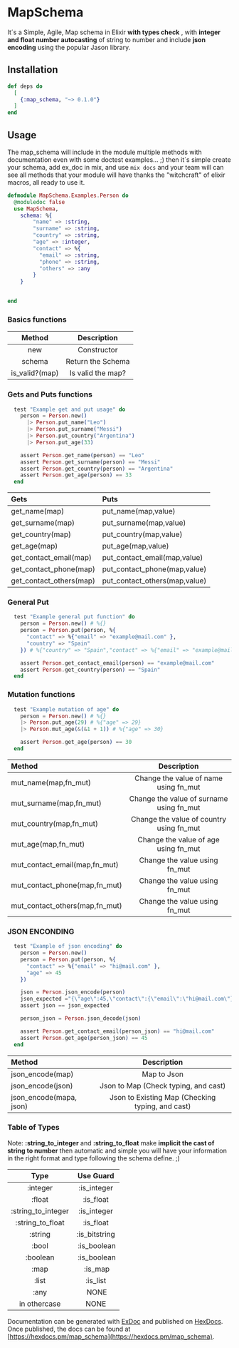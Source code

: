 # MapSchema

It´s a Simple, Agile, Map schema in Elixir **with types check** , with **integer and float number autocasting** of string to number and include **json encoding** using the popular Jason library. 

## Installation

```elixir
def deps do
  [
    {:map_schema, "~> 0.1.0"}
  ]
end
```

## Usage

The map_schema will include in the module multiple methods
with documentation even with some doctest examples... ;) 
then it´s simple create your schema, add ex_doc in mix, and use ``mix docs`` and your team will can see all methods that your module will have thanks the "witchcraft" of elixir macros, all ready to use it.

```elixir
defmodule MapSchema.Examples.Person do
  @moduledoc false
  use MapSchema,
    schema: %{
        "name" => :string,
        "surname" => :string,
        "country" => :string,
        "age" => :integer,
        "contact" => %{
          "email" => :string,
          "phone" => :string,
          "others" => :any
        }
    }

    
end
```

### Basics functions
| Method | Description |
| :---: | :---: |
| new         | Constructor         |
| schema      | Return the Schema    |
| is_valid?(map) | Is valid the map? |

### Gets and Puts functions
```elixir
  test "Example get and put usage" do
    person = Person.new()
      |> Person.put_name("Leo")
      |> Person.put_surname("Messi")
      |> Person.put_country("Argentina")
      |> Person.put_age(33)

    assert Person.get_name(person) == "Leo"
    assert Person.get_surname(person) == "Messi"
    assert Person.get_country(person) == "Argentina"
    assert Person.get_age(person) == 33
  end
```

| Gets | Puts |
| :--- | :--- |
| get_name(map)      | put_name(map,value)  |   
| get_surname(map)      | put_surname(map,value)  |
| get_country(map)      | put_country(map,value)  |
| get_age(map)      | put_age(map,value)  |
| get_contact_email(map)      | put_contact_email(map,value)  |
| get_contact_phone(map)      | put_contact_phone(map,value)  |
| get_contact_others(map)      | put_contact_others(map,value)  |

### General Put

```elixir
  test "Example general put function" do
    person = Person.new() # %{}
    person = Person.put(person, %{
      "contact" => %{"email" => "example@mail.com" },
      "country" => "Spain"
    }) # %{"country" => "Spain","contact" => %{"email" => "example@mail.com"}}

    assert Person.get_contact_email(person) == "example@mail.com"
    assert Person.get_country(person) == "Spain"
  end
```


### Mutation functions

```elixir
  test "Example mutation of age" do
    person = Person.new() # %{}
    |> Person.put_age(29) # %{"age" => 29}
    |> Person.mut_age(&(&1 + 1)) # %{"age" => 30}

    assert Person.get_age(person) == 30
  end
```

| Method | Description |
| :--- | :---: |
| mut_name(map,fn_mut) | Change the value of name using fn_mut |
| mut_surname(map,fn_mut) | Change the value of surname using fn_mut |
| mut_country(map,fn_mut) | Change the value of country using fn_mut |
| mut_age(map,fn_mut) | Change the value of age using fn_mut |
| mut_contact_email(map,fn_mut) | Change the value using fn_mut |
| mut_contact_phone(map,fn_mut) | Change the value using fn_mut |
| mut_contact_others(map,fn_mut) | Change the value using fn_mut |


### JSON ENCONDING 

```elixir
  test "Example of json encoding" do
    person = Person.new()
    person = Person.put(person, %{
      "contact" => %{"email" => "hi@mail.com" },
      "age" => 45
    })

    json = Person.json_encode(person)
    json_expected ="{\"age\":45,\"contact\":{\"email\":\"hi@mail.com\"}}"
    assert json == json_expected

    person_json = Person.json_decode(json)

    assert Person.get_contact_email(person_json) == "hi@mail.com"
    assert Person.get_age(person_json) == 45
  end
```

| Method | Description |
| :--- | :---: |
| json_encode(map) | Map to Json |
| json_encode(json) | Json to Map (Check typing, and cast) |
| json_encode(mapa, json) | Json to Existing Map (Checking typing, and cast) |



### Table of Types

Note:
**:string_to_integer** and **:string_to_float** make **implicit the cast of string to number** then automatic and simple you will have your information in the right format and type following the schema define. ;)


| Type | Use Guard |
| :---: | :---: |
| :integer         | :is_integer         |
| :float      | :is_float             |
| :string_to_integer         | :is_integer         |
| :string_to_float      | :is_float             |
| :string | :is_bitstring |
| :bool | :is_boolean |
| :boolean | :is_boolean |
| :map | :is_map |
| :list | :is_list |
| :any | NONE |
| in othercase | NONE |




Documentation can be generated with [ExDoc](https://github.com/elixir-lang/ex_doc)
and published on [HexDocs](https://hexdocs.pm). Once published, the docs can
be found at [https://hexdocs.pm/map_schema](https://hexdocs.pm/map_schema).

